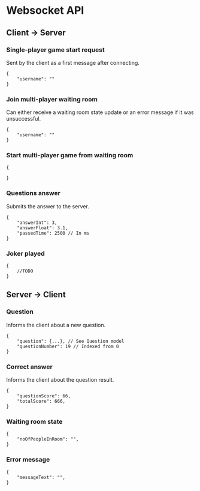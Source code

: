# Websocket API

## Client -> Server

### Single-player game start request
Sent by the client as a first message after connecting.
```
{
    "username": ""
}
```
### Join multi-player waiting room
Can either receive a waiting room state update or an error message if it was unsuccessful. 
```
{
    "username": ""
}
```

### Start multi-player game from waiting room
```
{

}
```

### Questions answer
Submits the answer to the server.
```
{
    "answerInt": 3,
    "answerFloat": 3.1,
    "passedTime": 2500 // In ms
}
```
### Joker played 
```
{
    //TODO
}
```

## Server -> Client

### Question
Informs the client about a new question.
```
{
    "question": {...}, // See Question model
    "questionNumber": 19 // Indexed from 0
}
```
### Correct answer
Informs the client about the question result.
```
{
    "questionScore": 66,
    "totalScore": 666,
}
```
### Waiting room state
```
{
    "noOfPeopleInRoom": "",
}
```

### Error message
```
{
    "messageText": "",
}
```

